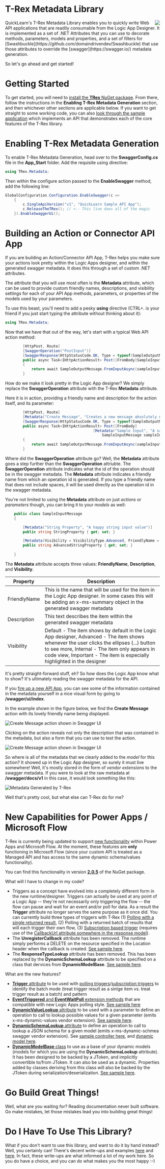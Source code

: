 # T-Rex Metadata Library
<img src="https://raw.githubusercontent.com/nihaue/TRex/master/Docs/Images/PackageIcon.png" align="right" />
QuickLearn's T-Rex Metadata Library enables you to quickly write Web API applications that are readily consumable from the Logic App Designer. It is implemented as a set of .NET Attributes that you can use to decorate methods, parameters, models and properties, and a set of filters for [Swashbuckle](https://github.com/domaindrivendev/Swashbuckle) that use those attributes to override the [swagger](https://swagger.io/) metadata generation.

So let's go ahead and get started!

# Getting Started
To get started, you will need to [install the **TRex** NuGet package](https://www.nuget.org/packages/TRex/).
From there, follow the instructions in the **Enabling T-Rex Metadata Generation** section, and
then whichever other sections are applicable below. If you want to get straight to some working
code, you can also [look through the sample application](https://github.com/nihaue/TRex/tree/master/Source/QuickLearn.SampleApi)
which implements an API that demonstrates each of the core features of the T-Rex library.

# Enabling T-Rex Metadata Generation
To enable T-Rex Metadata Generation, head over to the **SwaggerConfig.cs** file in the
**App_Start** folder. Add the requisite using directive:
```csharp
using TRex.Metadata;
```

Then within the configure action passed to the **EnableSwagger** method, add the following line:
```csharp
GlobalConfiguration.Configuration.EnableSwagger(c =>
	{
	    c.SingleApiVersion("v1", "QuickLearn Sample API App");
	    c.ReleaseTheTRex(); // <-- This line does all of the magic
	}).EnableSwaggerUi();
```

# Building an Action or Connector API App
If you are building an Action/Connector API App, T-Rex helps you make sure your actions
look pretty within the Logic Apps designer, and within the generated swagger metadata. It does
this through a set of custom .NET attributes.

The attribute that you will use most often is the **Metadata** attribute, which can be used to
provide custom friendly names, descriptions, and visibility settings for each of your API App
methods, parameters, or properties of the models used by your parameters.

To use this beast, you'll need to add a pesky **using** directive (CTRL+. is your friend if
you just start typing the attribute without thinking about it):
```csharp
using TRex.Metadata;
```

Now that we have that out of the way, let's start with a typical Web API action method:

```csharp
        [HttpPost, Route]
		[SwaggerOperation("PostInput")]
		[SwaggerResponse(HttpStatusCode.OK, Type = typeof(SampleOutputMessage))]
        public async Task<IHttpActionResult> Post([FromBody]SampleInputMessage sampleInput)
        {
            return await SampleOutputMessage.FromInputAsync(sampleInput);
        }
```

How do we make it look pretty in the Logic App designer? We simply replace the **SwaggerOperation** attribute
with the T-Rex **Metadata** attribute.

Here it is in action, providing a friendly name and description for the action itself, and its parameter:

```csharp
        [HttpPost, Route]
		[Metadata("Create Message", "Creates a new message absolutely nowhere")]
		[SwaggerResponse(HttpStatusCode.OK, Type = typeof(SampleOutputMessage))]
        public async Task<IHttpActionResult> Post([FromBody]
                                        [Metadata("Sample Input", "A sample input message")]
                                            SampleInputMessage sampleInput)
        {
            return await SampleOutputMessage.FromInputAsync(sampleInput);
        }
```

Where did the **SwaggerOperation** attribute go? Well, the **Metadata** attribute goes a step further
than the **SwaggerOperation** attriubte. The **SwaggerOperation** attribute indicates what the id of
the operation should be in the swagger metadata. The **Metadata** attribute indicates a friendly name
from which an operation id is generated. If you type a friendly name that does not include spaces, it will
be used directly as the operation id in the swagger metadata.

You're not limited to using the **Metadata** attribute on just *actions* or *parameters* though,
you can bring it to your *models* as well:

```csharp
    public class SampleInputMessage
    {

        [Metadata("String Property", "A happy string input value")]
        public string StringProperty { get; set; }

        [Metadata(Visibility = VisibilityType.Advanced, FriendlyName = "Advanced String Property")]
        public string AdvancedStringProperty { get; set; }
       
    }
```

The **Metadata** attribute accepts three values: **FriendlyName**, **Description**, and **Visibility**.

| Property        | Description   
| ------------- | ------------- | 
| FriendlyName | This is the name that will be used for the item in the Logic App designer. In some cases this will be adding an x-ms-summary object in the generated swagger metadata |
| Description | This text describes the item within the generated swagger metadata |
| Visibility | Default - The item shows by default in the Logic App designer, Advanced - The item shows whenever the user clicks the ellipses (...) button to see more, Internal - The item only appears in code view, Important - The item is especially highlighted in the designer |

It's pretty straight-forward stuff, eh? So how does the Logic App know what to show? It's ultimately reading the swagger metadata for the API. 

If you [fire up a new API App](https://azure.microsoft.com/en-us/documentation/articles/app-service-logic-custom-hosted-api/), you can see some of the information contained in the metadata yourself in a nice visual form by going to **/swagger/ui/index**.

In the example shown in the figure below, we find the **Create Message** action with its lovely friendly name being displayed.

![Create Message action shown in Swagger UI](https://raw.githubusercontent.com/nihaue/TRex/master/Docs/Images/CreateMessageSwagger1.png "Create Message action shown in Swagger UI")

Clicking on the action reveals not only the description that was contained in the metadata, but also a form that you can use to test the action.

![Create Message action shown in Swagger UI](https://raw.githubusercontent.com/nihaue/TRex/master/Docs/Images/CreateMessageSwagger2.png "Create Message action shown in Swagger UI")

So where is all of the metadata that we clearly added to the _model_ for this action? It showed up in the Logic App designer, so surely it must live somewhere! Well, it's mostly stored in the form of _vendor extensions_ to the swagger metadata. If you were to look at the raw metadata at **/swagger/docs/v1** in this case, it would look something like this:

![Metadata Generated by T-Rex](https://raw.githubusercontent.com/nihaue/TRex/master/Docs/Images/GeneratedByTRex.png "Metadata Generated by T-Rex")

Well that's pretty cool, but what else can T-Rex do for me?

# New Capabilities for Power Apps / Microsoft Flow 

T-Rex is currently being updated to support [new functionality](https://powerapps.microsoft.com/en-us/tutorials/customapi-how-to-swagger/) within Power Apps and Microsoft Flow. At the moment, these features are **only** functioning in Microsoft Flow (since your custom API is treated as a Managed API and has access to the same dynamic schema/values functionality).

You can find this functionality in version **[2.0.5](https://www.nuget.org/packages/TRex/2.0.5)** of the NuGet package.

What will I have to change in my code?
- Triggers as a concept have evolved into a completely different form in the new runtime/designer. Triggers can actually be used at any point of a Logic App -- they're not necessarily only triggering the flow -- the flow can pause and wait for an event and/or poll for data. As a result the **Trigger** attribute no longer serves the same purpose as it once did. You can currently build three types of triggers with T-Rex (1) [Polling with a single returned result](https://github.com/nihaue/TRex/blob/master/Source/QuickLearn.SampleApi/Controllers/PollingTriggerController.cs), (2) Polling with a returned batch of results that will each trigger their own flow, (3) [Subscription based trigger](https://github.com/nihaue/TRex/blob/master/Source/QuickLearn.SampleApi/Controllers/PushTriggerController.cs) (requires use of the [CallbackUrl attribute somewhere in the response model](https://github.com/nihaue/TRex/blob/master/Source/QuickLearn.SampleApi/Models/PushTrigger/PriceAlertConfig.cs)).
- The **UnregisterCallback** attribute has been removed. The runtime simply performs a DELETE on the resource specified in the Location header when the callback is created. [See sample here](https://github.com/nihaue/TRex/blob/master/Source/QuickLearn.SampleApi/Controllers/PushTriggerController.cs).
- The **ResponseTypeLookup** attribute has been removed. This has been replaced by the **DynamicSchemaLookup** attribute to be specified on a class that dervices from **DynamicModelBase**. [See sample here](https://github.com/nihaue/TRex/blob/master/Source/QuickLearn.SampleApi/Models/DynamicSchemas/ContactInfo.cs).

What are the new features?
- [**Trigger** attribute](https://github.com/nihaue/TRex/blob/master/Source/TRex.Metadata.Attributes/Attributes/TriggerAttribute.cs) to be used with [polling triggers](https://github.com/nihaue/TRex/blob/master/Source/QuickLearn.SampleApi/Controllers/PollingTriggerController.cs)/[subscription triggers](https://github.com/nihaue/TRex/blob/master/Source/QuickLearn.SampleApi/Controllers/PushTriggerController.cs) to identify the batch mode (treat trigger result as a sinlge item vs. treat trigger result as a batch) and pattern
- [**EventTriggered** and **EventWaitPoll** extension methods](https://github.com/nihaue/TRex/blob/master/Source/TRex.Metadata/Extensions/PollingTriggerExtensions.cs) that are compatible with new Logic Apps polling style. [See sample here](https://github.com/nihaue/TRex/blob/master/Source/QuickLearn.SampleApi/Controllers/PollingTriggerController.cs)
- [**DynamicValueLookup** attribute](https://github.com/nihaue/TRex/blob/master/Source/TRex.Metadata.Attributes/Attributes/DynamicValueLookupAttribute.cs) to be used with a parameter to define an operation to call to lookup possible values for a given parameter (emits x-ms-dynamic-values vendor extension). [See sample here](https://github.com/nihaue/TRex/blob/master/Source/QuickLearn.SampleApi/Controllers/DynamicValuesController.cs). 
- [**DynamicSchemaLookup** attribute](https://github.com/nihaue/TRex/blob/master/Source/TRex.Metadata.Attributes/Attributes/DynamicSchemaLookupAttribute.cs) to define an operation to call to lookup a JSON schema for a given model (emits x-ms-dynamic-schmea swagger vendor extension). See [sample controller here](https://github.com/nihaue/TRex/blob/master/Source/QuickLearn.SampleApi/Controllers/DynamicSchemasController.cs), and [dynamic model here](https://github.com/nihaue/TRex/blob/master/Source/QuickLearn.SampleApi/Models/DynamicSchemas/ContactInfo.cs).
- [**DynamicModelBase** class](https://github.com/nihaue/TRex/blob/master/Source/TRex.Metadata/Models/DynamicModelBase.cs) to use as a base of your dynamic models (models for which you are using the **DynamicSchemaLookup** attribute). It has been designed to be backed by a JToken, and implicitly convertible to/from JToken. It can also be used as a dynamic. Properties added by classes deriving from this class will also be backed by the JToken during serialization/deserialization. [See sample here](https://github.com/nihaue/TRex/blob/master/Source/QuickLearn.SampleApi/Models/DynamicSchemas/ContactInfo.cs).
    
# Go Build Great Things!
Well, what are you waiting for? Reading documentation never built software. Go make mistakes, let those mistakes lead you into building great things!

# Do I Have To Use This Library?
What if you don't want to use this library, and want to do it by hand instead? Well, you certainly can! There's decent write-ups and examples [here](http://azure.microsoft.com/en-us/documentation/articles/app-service-api-dotnet-triggers/) and [here](https://code.msdn.microsoft.com/vstudio/Connector-API-App-Sample-66013c3b#content). In fact, these write-ups are what informed a lot of my work here. So you do have a choice, and you can do what makes you the most happy :-)
